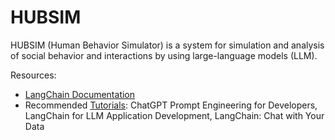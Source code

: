 # HUBSIM
HUBSIM (Human Behavior Simulator) is a system for simulation and analysis of social behavior and interactions by using large-language models (LLM).

Resources:
- [LangChain Documentation](https://python.langchain.com/docs/get_started/introduction)
- Recommended [Tutorials](https://www.deeplearning.ai/short-courses/): ChatGPT Prompt Engineering for Developers, LangChain for LLM Application Development, LangChain: Chat with Your Data

